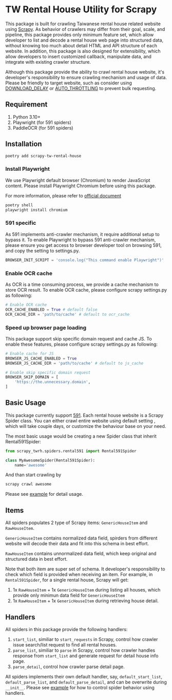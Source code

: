 # TW Rental House Utility for Scrapy

This package is built for crawling Taiwanese rental house related website using [Scrapy](https://scrapy.org/).
As behavior of crawlers may differ from their goal, scale, and pipeline, this package provides only minimum feature set, which allow developer to list and decode a rental house web page into structured data, without knowing too much about detail HTML and API structure of each website. In addition, this package is also designed for extensibility, which allow developers to insert customized callback, manipulate data, and integrate with existing crawler structure.

Although this package provide the ability to crawl rental house website, it's developer's responsibility to ensure crawling mechanism and usage of data. Please be friendly to target website, such as consider using [DOWNLOAD_DELAY](https://doc.scrapy.org/en/latest/topics/settings.html#std:setting-DOWNLOAD_DELAY) or [AUTO_THROTTLING](https://doc.scrapy.org/en/latest/topics/autothrottle.html) to prevent bulk requesting.

## Requirement

1. Python 3.10+
2. Playwright (for 591 spiders)
3. PaddleOCR (for 591 spiders)

## Installation

```bash
poetry add scrapy-tw-rental-house
```

### Install Playwright

We use Playwright default browser (Chromium) to render JavaScript content. Please install Playwright Chromium before using this package.

For more information, please refer to [official document](https://github.com/scrapy-plugins/scrapy-playwright)

```bash
poetry shell
playwright install chromium
```

### 591 specific

As 591 implements anti-crawler mechanism, it require additional setup to bypass it. To enable Playwright to bypass 591 anti-crawler mechanism, please ensure you 
get access to browser developer tool on browsing 591, and copy the setting to settings.py.

```python
BROWSER_INIT_SCRIPT = 'console.log("This command enable Playwright")'
```

### Enable OCR cache

As OCR is a time consuming process, we provide a cache mechanism to store OCR result. To enable OCR cache, please 
configure scrapy settings.py as following:

```python
# Enable OCR cache
OCR_CACHE_ENABLED = True # default false
OCR_CACHE_DIR = 'path/to/cache' # default to ocr_cache
```

### Speed up browser page loading

This package support skip specific domain request and cache JS. To enable these features, please configure scrapy settings.py as following:

```python
# Enable cache for JS
BROWSER_JS_CACHE_ENABLED = True
BROWSER_JS_CACHE_DIR = 'path/to/cache' # default to js_cache

# Enable skip specific domain request
BROWSER_SKIP_DOMAIN = [
    'https://the.unnecessary.domain',
]
```

## Basic Usage

This package currently support [591](http://rent.591.com.tw/). Each rental house website is a Scrapy Spider class. You can either crawl entire website using default setting , which will take couple days, or customize the behaviour base on your need.

The most basic usage would be creating a new Spider class that inherit Rental591Spider:

```python
from scrapy_twrh.spiders.rental591 import Rental591Spider

class MyAwesomeSpider(Rental591Spider):
    name='awesome'
```

And than start crawling by

```bash
scrapy crawl awesome
```

Please see [example](https://github.com/g0v/tw-rental-house-data/tree/master/scrapy-twrh-example) for detail usage.

## Items

All spiders populates 2 type of Scrapy items: `GenericHouseItem` and `RawHouseItem`.

`GenericHouseItem` contains normalized data field, spirders from different website will decode their data and fit into this schema in best effort.

`RawHouseItem` contains unnormalized data field, which keep original and structured data in best effort.

Note that both item are super set of schema. It developer's responsibility to check which field is provided when receiving an item.
For example, in `Rental591Spider`, for a single rental house, Scrapy will get:

1. 1x `RawHouseItem` + 1x `GenericHouseItem` during listing all houses, which provide only minimun data field for `GenericHouseItem`
2. 1x `RawHouseItem` + 1x `GenericHouseItem` during retrieving house detail.

## Handlers

All spiders in this package provide the following handlers:

1. `start_list`, similiar to `start_requests` in Scrapy, control how crawler issue search/list request to find all rental houses.
2. `parse_list`, similiar to `parse` in Scrapy, control how crawler handles response from `start_list` and generate request for detail house info page.
3. `parse_detail`, control how crawler parse detail page.

All spiders implements their own default handler, say, `default_start_list`, `default_parse_list`, and `default_parse_detail`, and can be overwrite during `__init__`. Please see [example](https://github.com/g0v/tw-rental-house-data/tree/master/scrapy-twrh-example) for how to control spider behavior using handlers.

